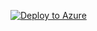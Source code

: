 [![Deploy to Azure](https://aka.ms/deploytoazurebutton)](https://portal.azure.com/#create/Microsoft.Template/uri/https%3A%2F%2Fraw.githubusercontent.com%2Fanantm-metron%2FDeployToAzure%2Frefs%2Fheads%2Fmain%2FDeployToAzure.json)
